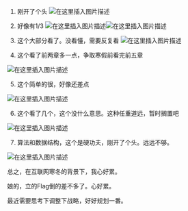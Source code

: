 ﻿1. 刚开了个头
![在这里插入图片描述](https://img-blog.csdnimg.cn/20181231221544343.png)
2.  好像有1/3
![在这里插入图片描述](https://img-blog.csdnimg.cn/20181231221612499.png)![在这里插入图片描述](https://img-blog.csdnimg.cn/20181231221612499.png)

3. 这个大部分看了。没看懂，需要反复看
![在这里插入图片描述](https://img-blog.csdnimg.cn/20181231221708313.png)

4. 这个看了前两章多一点，争取寒假前看完前五章

![在这里插入图片描述](https://img-blog.csdnimg.cn/20181231221802999.png)

5. 这个简单的很，好像还差点

![在这里插入图片描述](https://img-blog.csdnimg.cn/20181231221943222.png)

6.  这个看了几个，这个没什么意思。这种任重道远，暂时搁置吧

![在这里插入图片描述](https://img-blog.csdnimg.cn/20181231222019707.png)

7. 算法和数据结构，这个是硬功夫，刚开了个头。远远不够。

![在这里插入图片描述](https://img-blog.csdnimg.cn/20181231222111969.png)

总之，在互联网寒冬的背景下，我心好累。

娘的，立的Flag倒的差不多了。心好累。

最近需要思考下调整下战略，好好规划一番。


